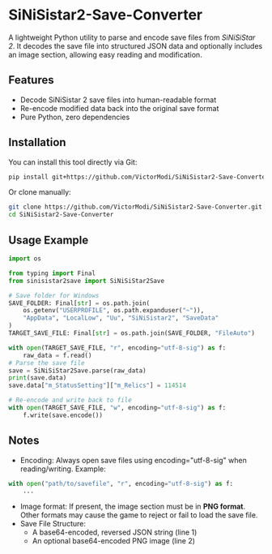 # SiNiSistar2-Save-Converter

A lightweight Python utility to parse and encode save files from *SiNiSiStar 2*. It decodes the save file into structured JSON data and optionally includes an image section, allowing easy reading and modification.

## Features

- Decode SiNiSistar 2 save files into human-readable format
- Re-encode modified data back into the original save format
- Pure Python, zero dependencies

## Installation

You can install this tool directly via Git:

```bash
pip install git+https://github.com/VictorModi/SiNiSistar2-Save-Converter.git
```

Or clone manually:
```bash
git clone https://github.com/VictorModi/SiNiSistar2-Save-Converter.git
cd SiNiSistar2-Save-Converter
```

## Usage Example
```python
import os

from typing import Final
from sinisistar2save import SiNiSiStar2Save

# Save folder for Windows
SAVE_FOLDER: Final[str] = os.path.join(
    os.getenv("USERPROFILE", os.path.expanduser("~")),
    "AppData", "LocalLow", "Uu", "SiNiSistar2", "SaveData"
)
TARGET_SAVE_FILE: Final[str] = os.path.join(SAVE_FOLDER, "FileAuto")

with open(TARGET_SAVE_FILE, "r", encoding="utf-8-sig") as f:
    raw_data = f.read()
# Parse the save file
save = SiNiSiStar2Save.parse(raw_data)
print(save.data)
save.data["m_StatusSetting"]["m_Relics"] = 114514

# Re-encode and write back to file
with open(TARGET_SAVE_FILE, "w", encoding="utf-8-sig") as f:
    f.write(save.encode())
```

## Notes
 - Encoding: Always open save files using encoding="utf-8-sig" when reading/writing. Example:
```python
with open("path/to/savefile", "r", encoding="utf-8-sig") as f:
    ...
```
 - Image format: If present, the image section must be in **PNG format**. Other formats may cause the game to reject or fail to load the save file.
 - Save File Structure:
    - A base64-encoded, reversed JSON string (line 1)
    - An optional base64-encoded PNG image (line 2)